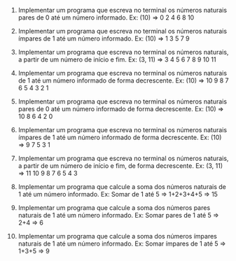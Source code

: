 1. Implementar um programa que escreva no terminal os números naturais pares de 0 até um número informado.
Ex: (10) => 0 2 4 6 8 10

2. Implementar um programa que escreva no terminal os números naturais ímpares de 1 até um número informado.
Ex: (10) => 1 3 5 7 9

3. Implementar um programa que escreva no terminal os números naturais, a partir de um número de início e fim.
Ex: (3, 11) => 3 4 5 6 7 8 9 10 11

4. Implementar um programa que escreva no terminal os números naturais de 1 até um número informado de forma decrescente.
Ex: (10) => 10 9 8 7 6 5 4 3 2 1

5. Implementar um programa que escreva no terminal os números naturais pares de 0 até um número informado de forma decrescente.
Ex: (10) => 10 8 6 4 2 0

6. Implementar um programa que escreva no terminal os números naturais ímpares de 1 até um número informado de forma decrescente.
Ex: (10) => 9 7 5 3 1

7. Implementar um programa que escreva no terminal os números naturais, a partir de um número de início e fim, de forma decrescente.
Ex: (3, 11) => 11 10 9 8 7 6 5 4 3 

8. Implementar um programa que calcule a soma dos números naturais de 1 até um número informado.
Ex: Somar de 1 até 5 => 1+2+3+4+5 => 15

9. Implementar um programa que calcule a soma dos números pares naturais de 1 até um número informado.
Ex: Somar pares de 1 até 5 => 2+4 => 6

10. Implementar um programa que calcule a soma dos números ímpares naturais de 1 até um número informado.
Ex: Somar ímpares de 1 até 5 => 1+3+5 => 9
